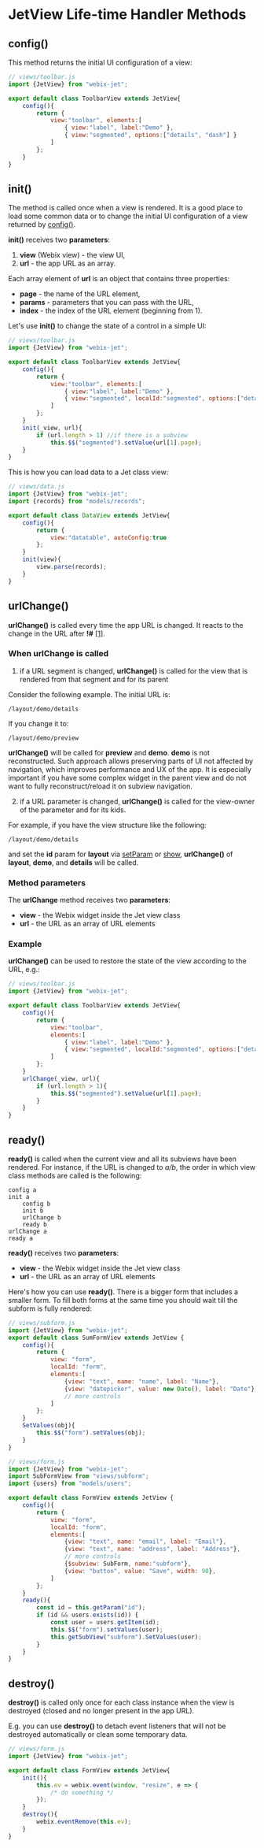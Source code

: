 # JetView Life-time Handler Methods

## config\(\)

This method returns the initial UI configuration of a view:

```javascript
// views/toolbar.js
import {JetView} from "webix-jet";

export default class ToolbarView extends JetView{
    config(){
        return {
            view:"toolbar", elements:[
                { view:"label", label:"Demo" },
                { view:"segmented", options:["details", "dash"] }
            ]
        };
    }
}
```

## init\(\)

The method is called once when a view is rendered. It is a good place to load some common data or to change the initial UI configuration of a view returned by [config\(\)](views.md#config).

**init\(\)** receives two **parameters**:

1. **view** (Webix view) - the view UI,
2. **url** - the app URL as an array.

Each array element of **url** is an object that contains three properties:

* **page** - the name of the URL element,
* **params** - parameters that you can pass with the URL,
* **index** - the index of the URL element \(beginning from 1\).

Let's use **init\(\)** to change the state of a control in a simple UI:

```javascript
// views/toolbar.js
import {JetView} from "webix-jet";

export default class ToolbarView extends JetView{
    config(){
        return {
            view:"toolbar", elements:[
                { view:"label", label:"Demo" },
                { view:"segmented", localId:"segmented", options:["details", "dash"] }
            ]
        };
    }
    init(_view, url){
        if (url.length > 1) //if there is a subview
            this.$$("segmented").setValue(url[1].page);
    }
}
```

This is how you can load data to a Jet class view:

```javascript
// views/data.js
import {JetView} from "webix-jet";
import {records} from "models/records";

export default class DataView extends JetView{
    config(){
        return {
            view:"datatable", autoConfig:true
        };
    }
    init(view){
        view.parse(records);
    }
}
```

## urlChange\(\)

**urlChange\(\)** is called every time the app URL is changed. It reacts to the change in the URL after **!\#** [\[1\]](views.md#1).


### When urlChange is called

1. if a URL segment is changed, **urlChange\(\)** is called for the view that is rendered from that segment and for its parent

Consider the following example. The initial URL is:

```text
/layout/demo/details
```

If you change it to:

```text
/layout/demo/preview
```

**urlChange\(\)** will be called for **preview** and **demo**. **demo** is not reconstructed. Such approach allows preserving parts of UI not affected by navigation, which improves performance and UX of the app. It is especially important if you have some complex widget in the parent view and do not want to fully reconstruct/reload it on subview navigation.

2. if a URL parameter is changed, **urlChange\(\)** is called for the view-owner of the parameter and for its kids.

For example, if you have the view structure like the following:

```text
/layout/demo/details
```

and set the **id** param for **layout** via [setParam](../api/jetview-methods.md#this-setparam) or [show](../api/jetview-methods.md#this-show), **urlChange\(\)** of **layout**, **demo**, and **details** will be called.

### Method parameters

The **urlChange** method receives two **parameters**:

* **view** - the Webix widget inside the Jet view class
* **url** - the URL as an array of URL elements

### Example

**urlChange\(\)** can be used to restore the state of the view according to the URL, e.g.:

```javascript
// views/toolbar.js
import {JetView} from "webix-jet";

export default class ToolbarView extends JetView{
    config(){
        return {
            view:"toolbar",
            elements:[
                { view:"label", label:"Demo" },
                { view:"segmented", localId:"segmented", options:["details", "dash"] }
            ]
        };
    }
    urlChange(_view, url){
        if (url.length > 1){
            this.$$("segmented").setValue(url[1].page);
        }
    }
}
```

## ready\(\)

**ready\(\)** is called when the current view and all its subviews have been rendered. For instance, if the URL is changed to _a/b_, the order in which view class methods are called is the following:

```text
config a
init a
    config b
    init b
    urlChange b
    ready b
urlChange a
ready a
```

**ready\(\)** receives two **parameters**:

* **view** - the Webix widget inside the Jet view class
* **url** - the URL as an array of URL elements

Here's how you can use **ready\(\)**. There is a bigger form that includes a smaller form. To fill both forms at the same time you should wait till the subform is fully rendered:

```javascript
// views/subform.js
import {JetView} from "webix-jet";
export default class SumFormView extends JetView {
    config(){
        return {
            view: "form",
            localId: "form",
            elements:[
                {view: "text", name: "name", label: "Name"},
                {view: "datepicker", value: new Date(), label: "Date"},
                // more controls
            ]
        };
    }
    SetValues(obj){
        this.$$("form").setValues(obj);
    }
}

// views/form.js
import {JetView} from "webix-jet";
import SubFormView from "views/subform";
import {users} from "models/users";

export default class FormView extends JetView {
    config(){
        return {
            view: "form",
            localId: "form",
            elements:[
                {view: "text", name: "email", label: "Email"},
                {view: "text", name: "address", label: "Address"},
                // more controls
                {$subview: SubForm, name:"subform"},
                {view: "button", value: "Save", width: 90},
            ]
        };
    }
    ready(){
        const id = this.getParam("id");
        if (id && users.exists(id)) {
            const user = users.getItem(id);
            this.$$("form").setValues(user);
            this.getSubView("subform").SetValues(user);
        }
    }
}
```

## destroy\(\)

**destroy\(\)** is called only once for each class instance when the view is destroyed \(closed and no longer present in the app URL\).

E.g. you can use **destroy\(\)** to detach event listeners that will not be destroyed automatically or clean some temporary data.

```javascript
// views/form.js
import {JetView} from "webix-jet";

export default class FormView extends JetView{
    init(){
        this.ev = webix.event(window, "resize", e => {
            /* do something */
        });
    }
    destroy(){
        webix.eventRemove(this.ev);
    }
}
```
